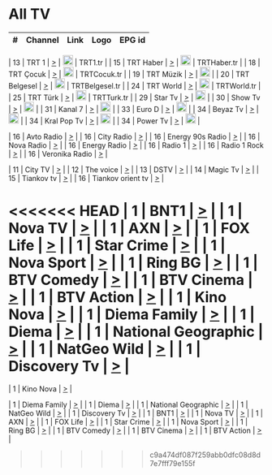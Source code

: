 <h1>All TV</h1>

| #   | Channel        | Link  | Logo | EPG id |
|:---:|:--------------:|:-----:|:----:|:------:|

| 13  | TRT 1            | [>](https://tv-trt1.medya.trt.com.tr/master.m3u8) | <img height="20" src="https://i.imgur.com/j786OLG.png"/> | TRT1.tr |
| 15  | TRT Haber        | [>](https://tv-trthaber.medya.trt.com.tr/master.m3u8) | <img height="20" src="https://i.imgur.com/OVfo8Ab.png"/> | TRTHaber.tr |
| 18  | TRT Çocuk        | [>](https://tv-trtcocuk.medya.trt.com.tr/master.m3u8) | <img height="20" src="https://i.imgur.com/QLFmD6d.png"/> | TRTCocuk.tr |
| 19  | TRT Müzik        | [>](https://tv-trtmuzik.medya.trt.com.tr/master.m3u8) | <img height="20" src="https://i.imgur.com/fIVFCEd.png"/> |
| 20  | TRT Belgesel     | [>](https://tv-trtbelgesel.medya.trt.com.tr/master.m3u8) | <img height="20" src="https://i.imgur.com/MGO87pe.png"/> | TRTBelgesel.tr |
| 24  | TRT World        | [>](https://tv-trtworld.medya.trt.com.tr/master.m3u8) | <img height="20" src="https://i.imgur.com/JEA2xpv.png"/> | TRTWorld.tr |
| 25  | TRT Türk         | [>](https://tv-trtturk.medya.trt.com.tr/master.m3u8) | <img height="20" src="https://i.imgur.com/OSTOQNw.png"/> | TRTTurk.tr |
| 29  | Star Tv   | [>](https://dogus-live.daioncdn.net/startv/startv_360p.m3u8) | <img height="20" src="https://i.imgur.com/IebUZx1.png"/> |
| 30  | Show Tv     | [>](https://ciner-live.daioncdn.net/showtv/showtv.m3u8) | <img height="20" src="https://i.imgur.com/IebUZx1.png"/> |
| 31  | Kanal 7     | [>](https://kanal7-live.daioncdn.net/kanal7/kanal7.m3u8) | <img height="20" src="https://i.imgur.com/IebUZx1.png"/> |
| 33  | Euro D    | [>](https://www.youtube.com/user/KanalD/live) | <img height="20" src="https://i.imgur.com/IebUZx1.png"/> |
| 34  | Beyaz Tv     | [>](https://beyaztv-live.daioncdn.net/beyaztv/beyaztv.m3u8) | <img height="20" src="https://i.imgur.com/IebUZx1.png"/> |
| 34  | Kral Pop Tv     | [>](https://www.youtube.com/watch?v=GuFTuKoXepw) | <img height="20" src="https://i.imgur.com/IebUZx1.png"/> |
| 34  | Power Tv     | [>](https://livetv.powerapp.com.tr/powerTV/powerhd.smil/chunklist.m3u8) | <img height="20" src="https://i.imgur.com/IebUZx1.png"/> |

| 16  | Avto Radio | [>](http://stream.metacast.eu/avtoradio.mp3.m3u) |
| 16  | City Radio | [>](http://stream.metacast.eu/city.aac.m3u) |
| 16  | Energy 90s Radio | [>](http://stream.metacast.eu/energy-90s.m3u) |
| 16  | Nova Radio | [>](http://stream.metacast.eu/nova.aac.m3u) |
| 16  | Energy Radio | [>](http://stream.metacast.eu/nrj.aac.m3u) |
| 16  | Radio 1 | [>](http://stream.metacast.eu/radio1.aac.m3u) |
| 16  | Radio 1 Rock | [>](http://stream.metacast.eu/radio1rock.aac.m3u) |
| 16  | Veronika Radio | [>](http://stream.metacast.eu/veronika.aac.m3u) |

| 11  | City TV | [>](https://tv.city.bg/play/tshls/citytv/index.m3u8) |
| 12  | The voice | [>](https://bss1.neterra.tv/thevoice/thevoice.m3u8) |
| 13  | DSTV | [>](http://46.249.95.140:8081/hls/data.m3u8) |
| 14  | Magic Tv | [>](https://bss1.neterra.tv/magictv/magictv.m3u8) |
| 15  | Tiankov tv | [>](https://streamer103.neterra.tv/tiankov-folk/live.m3u8) |
| 16  | Tiankov orient tv | [>](https://streamer103.neterra.tv/tiankov-orient/live.m3u8) |

<<<<<<< HEAD
| 1 | BNT1 | [>](https://ymkaya.xyz:33208/tv/bnt1/playlist.m3u8?wmsAuthSign=c2VydmVyX3RpbWU9Ny8yNi8yMDI1IDY6NDg6NDAgUE0maGFzaF92YWx1ZT1iZDJLMGIwRG50ZUI2a0NSemZOOEJ3PT0mdmFsaWRtaW51dGVzPTYw) |
| 1 | Nova TV | [>](https://ymkaya.xyz:33208/tv/novatv/playlist.m3u8?wmsAuthSign=c2VydmVyX3RpbWU9Ny8yNi8yMDI1IDY6NDg6NTAgUE0maGFzaF92YWx1ZT00RHZjVC84em10dXdZd2EyRlVRaG93PT0mdmFsaWRtaW51dGVzPTYw) |
| 1 | AXN | [>](https://ymkaya.xyz:33208/tv/axn/playlist.m3u8?wmsAuthSign=c2VydmVyX3RpbWU9Ny8yNi8yMDI1IDY6NDk6MDAgUE0maGFzaF92YWx1ZT16RHVzaEdiMGM5Z2Q0bzNYaEFpM1R3PT0mdmFsaWRtaW51dGVzPTYw) |
| 1 | FOX Life | [>](https://ymkaya.xyz:33208/tv/foxlife/playlist.m3u8?wmsAuthSign=c2VydmVyX3RpbWU9Ny8yNi8yMDI1IDY6NDk6MTAgUE0maGFzaF92YWx1ZT1iWjFJV2E2YW1rRy9FK0lHNEo1dm9nPT0mdmFsaWRtaW51dGVzPTYw) |
| 1 | Star Crime | [>](https://ymkaya.xyz:33208/tv/foxcrime/playlist.m3u8?wmsAuthSign=c2VydmVyX3RpbWU9Ny8yNi8yMDI1IDY6NDk6MjAgUE0maGFzaF92YWx1ZT1Wd2g3TGNPNkNvUlpXcmZUc2d2MElnPT0mdmFsaWRtaW51dGVzPTYw) |
| 1 | Nova Sport | [>](https://ymkaya.xyz:33208/tv/novasport/playlist.m3u8?wmsAuthSign=c2VydmVyX3RpbWU9Ny8yNi8yMDI1IDY6NDk6MzEgUE0maGFzaF92YWx1ZT0wUzRZTEhuVmNCZDBjWkVIRWFRZWpRPT0mdmFsaWRtaW51dGVzPTYw) |
| 1 | Ring BG | [>](https://ymkaya.xyz:33208/tv/ringbg/playlist.m3u8?wmsAuthSign=c2VydmVyX3RpbWU9Ny8yNi8yMDI1IDY6NDk6NDEgUE0maGFzaF92YWx1ZT13SVE0YUJ2STh5NnZaYU11bXZZTW13PT0mdmFsaWRtaW51dGVzPTYw) |
| 1 | BTV Comedy | [>](https://ymkaya.xyz:33208/tv/btvcomedy/playlist.m3u8?wmsAuthSign=c2VydmVyX3RpbWU9Ny8yNi8yMDI1IDY6NDk6NTEgUE0maGFzaF92YWx1ZT1aV0Y1ditFQXY2ekMySnFOMHoyZ2pnPT0mdmFsaWRtaW51dGVzPTYw) |
| 1 | BTV Cinema | [>](https://ymkaya.xyz:33208/tv/btvcinema/playlist.m3u8?wmsAuthSign=c2VydmVyX3RpbWU9Ny8yNi8yMDI1IDY6NTA6MDEgUE0maGFzaF92YWx1ZT0reDdyVzdmbHoxNVhrZ0R4aitXNy93PT0mdmFsaWRtaW51dGVzPTYw) |
| 1 | BTV Action | [>](https://ymkaya.xyz:33208/tv/btvaction/playlist.m3u8?wmsAuthSign=c2VydmVyX3RpbWU9Ny8yNi8yMDI1IDY6NTA6MTEgUE0maGFzaF92YWx1ZT0rei9lbWs1Sk16RCtjSmQwaXhZaVNBPT0mdmFsaWRtaW51dGVzPTYw) |
| 1 | Kino Nova | [>](https://ymkaya.xyz:33208/tv/kinonova/playlist.m3u8?wmsAuthSign=c2VydmVyX3RpbWU9Ny8yNi8yMDI1IDY6NTA6MjEgUE0maGFzaF92YWx1ZT1teGhIYWE4WWRCZmxZeXhjV3NHR3B3PT0mdmFsaWRtaW51dGVzPTYw) |
| 1 | Diema Family | [>](https://ymkaya.xyz:33208/tv/diemafamily/playlist.m3u8?wmsAuthSign=c2VydmVyX3RpbWU9Ny8yNi8yMDI1IDY6NTA6MzEgUE0maGFzaF92YWx1ZT01WGsrRXowUlg0RG55K3JNTzR5UXd3PT0mdmFsaWRtaW51dGVzPTYw) |
| 1 | Diema | [>](https://ymkaya.xyz:33208/tv/diema/playlist.m3u8?wmsAuthSign=c2VydmVyX3RpbWU9Ny8yNi8yMDI1IDY6NTA6NDEgUE0maGFzaF92YWx1ZT1tRityMkJTcGo0THQ2MkUwclRBUVJBPT0mdmFsaWRtaW51dGVzPTYw) |
| 1 | National Geographic | [>](https://ymkaya.xyz:33208/tv/natgeo/playlist.m3u8?wmsAuthSign=c2VydmVyX3RpbWU9Ny8yNi8yMDI1IDY6NTA6NTAgUE0maGFzaF92YWx1ZT01OWZ6N3dNSEdqYXk0ZFpsYjU3eUd3PT0mdmFsaWRtaW51dGVzPTYw) |
| 1 | NatGeo Wild | [>](https://ymkaya.xyz:33208/tv/natgeowild/playlist.m3u8?wmsAuthSign=c2VydmVyX3RpbWU9Ny8yNi8yMDI1IDY6NTE6MDAgUE0maGFzaF92YWx1ZT0xQkR1VXREeDlwendSSElubE5XV1BBPT0mdmFsaWRtaW51dGVzPTYw) |
| 1 | Discovery Tv | [>](https://ymkaya.xyz:33208/tv/discovery/playlist.m3u8?wmsAuthSign=c2VydmVyX3RpbWU9Ny8yNi8yMDI1IDY6NTE6MTAgUE0maGFzaF92YWx1ZT1PbGdaTlFDYzVXeFVHNS9Tdm9aYjRBPT0mdmFsaWRtaW51dGVzPTYw) |
=======


| 1 | Kino Nova | [>](https://ymkaya.xyz:11336/tv/kinonova/playlist.m3u8?wmsAuthSign=c2VydmVyX3RpbWU9MS8yLzIwMjUgNDo0MDoyMCBBTSZoYXNoX3ZhbHVlPWlFS1FrWEtMMVRFM3l5YklUWUJQUHc9PSZ2YWxpZG1pbnV0ZXM9NjA=) |

| 1 | Diema Family | [>](https://ymkaya.xyz:11336/tv/diemafamily/playlist.m3u8?wmsAuthSign=c2VydmVyX3RpbWU9MS8yLzIwMjUgNDo0MDozMCBBTSZoYXNoX3ZhbHVlPUVUaTVKTldvZTF5WVVCM0YwL21kaXc9PSZ2YWxpZG1pbnV0ZXM9NjA=) |
| 1 | Diema | [>](https://ymkaya.xyz:11336/tv/diema/playlist.m3u8?wmsAuthSign=c2VydmVyX3RpbWU9MS8yLzIwMjUgNDo0MDo0MCBBTSZoYXNoX3ZhbHVlPVlYMWVJT2NuUjNpUTBsaytEUFFOS2c9PSZ2YWxpZG1pbnV0ZXM9NjA=) |
| 1 | National Geographic | [>](https://ymkaya.xyz:11336/tv/natgeo/playlist.m3u8?wmsAuthSign=c2VydmVyX3RpbWU9MS8yLzIwMjUgNDo0MTo0MSBBTSZoYXNoX3ZhbHVlPTJQTlVmcG5nYWx0M013eUhGRGxnd0E9PSZ2YWxpZG1pbnV0ZXM9NjA=) |
| 1 | NatGeo Wild | [>](https://ymkaya.xyz:11336/tv/natgeowild/playlist.m3u8?wmsAuthSign=c2VydmVyX3RpbWU9MS8yLzIwMjUgNDo0MTo1MSBBTSZoYXNoX3ZhbHVlPVl1OXZaTTliN0hGWEN3eDBYd1duNkE9PSZ2YWxpZG1pbnV0ZXM9NjA=) |
| 1 | Discovery Tv | [>](https://ymkaya.xyz:11336/tv/discovery/playlist.m3u8?wmsAuthSign=c2VydmVyX3RpbWU9MS8yLzIwMjUgNDo0MjowMSBBTSZoYXNoX3ZhbHVlPWtBQmdLNlY2RmQwWElzMVYzSDJyVkE9PSZ2YWxpZG1pbnV0ZXM9NjA=) |
| 1 | BNT1 | [>](https://ymkaya.xyz:11336/tv/bnt1/playlist.m3u8?wmsAuthSign=c2VydmVyX3RpbWU9MS8yLzIwMjUgNDozODozOCBBTSZoYXNoX3ZhbHVlPVVrMVlRQXpJWlhYeUh6ZFVpSC9NMUE9PSZ2YWxpZG1pbnV0ZXM9NjA=) |
| 1 | Nova TV | [>](https://ymkaya.xyz:11336/tv/novatv/playlist.m3u8?wmsAuthSign=c2VydmVyX3RpbWU9MS8yLzIwMjUgNDozODo0OCBBTSZoYXNoX3ZhbHVlPUVxQjh1a0ZzYkVGZU8zZDFGTzdreVE9PSZ2YWxpZG1pbnV0ZXM9NjA=) |
| 1 | AXN | [>](https://ymkaya.xyz:11336/tv/axn/playlist.m3u8?wmsAuthSign=c2VydmVyX3RpbWU9MS8yLzIwMjUgNDozODo1OCBBTSZoYXNoX3ZhbHVlPUpkWStGY1hkNXhaOVpPZ0thQ0FZL3c9PSZ2YWxpZG1pbnV0ZXM9NjA=) |
| 1 | FOX Life | [>](https://ymkaya.xyz:11336/tv/foxlife/playlist.m3u8?wmsAuthSign=c2VydmVyX3RpbWU9MS8yLzIwMjUgNDozOToxMCBBTSZoYXNoX3ZhbHVlPWt1ZDc1T3AzYlZDTjJnSy9TU0xJZlE9PSZ2YWxpZG1pbnV0ZXM9NjA=) |
| 1 | Star Crime | [>](https://ymkaya.xyz:11336/tv/foxcrime/playlist.m3u8?wmsAuthSign=c2VydmVyX3RpbWU9MS8yLzIwMjUgNDozOToyMCBBTSZoYXNoX3ZhbHVlPXIwVU45Nm9FR1l2enNkTG9TanBxbmc9PSZ2YWxpZG1pbnV0ZXM9NjA=) |
| 1 | Nova Sport | [>](https://ymkaya.xyz:11336/tv/novasport/playlist.m3u8?wmsAuthSign=c2VydmVyX3RpbWU9MS8yLzIwMjUgNDozOTozMCBBTSZoYXNoX3ZhbHVlPXlSZ0UxazVaM0xhSmc0NmR4T0c1T2c9PSZ2YWxpZG1pbnV0ZXM9NjA=) |
| 1 | Ring BG | [>](https://ymkaya.xyz:11336/tv/ringbg/playlist.m3u8?wmsAuthSign=c2VydmVyX3RpbWU9MS8yLzIwMjUgNDozOTo0MCBBTSZoYXNoX3ZhbHVlPTR4aUlFNHVUYWN4enY1WkVuOFZma2c9PSZ2YWxpZG1pbnV0ZXM9NjA=) |
| 1 | BTV Comedy | [>](https://ymkaya.xyz:11336/tv/btvcomedy/playlist.m3u8?wmsAuthSign=c2VydmVyX3RpbWU9MS8yLzIwMjUgNDozOTo1MCBBTSZoYXNoX3ZhbHVlPUtrMTJ2RHNTTUU1RFp1ZkVOdXFSK3c9PSZ2YWxpZG1pbnV0ZXM9NjA=) |
| 1 | BTV Cinema | [>](https://ymkaya.xyz:11336/tv/btvcinema/playlist.m3u8?wmsAuthSign=c2VydmVyX3RpbWU9MS8yLzIwMjUgNDozOTo1OSBBTSZoYXNoX3ZhbHVlPTZWcU9FZW56cG1NM1lrYy8xNE5NeHc9PSZ2YWxpZG1pbnV0ZXM9NjA=) |
| 1 | BTV Action | [>](https://ymkaya.xyz:11336/tv/btvaction/playlist.m3u8?wmsAuthSign=c2VydmVyX3RpbWU9MS8yLzIwMjUgNDo0MDoxMCBBTSZoYXNoX3ZhbHVlPUlDd0ErRkZVWThyMVZwR3c2REdGZ3c9PSZ2YWxpZG1pbnV0ZXM9NjA=) |
>>>>>>> c9a474df087f259abb0dfc08d8d7e7fff79e155f
